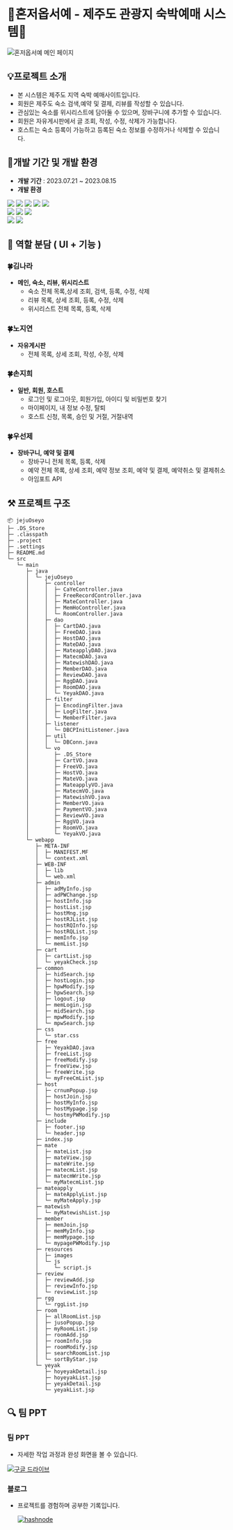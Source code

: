 # 🍊혼저옵서예 - 제주도 관광지 숙박예매 시스템🍊

![혼저옵서예 메인 페이지](https://github.com/wowssun/jejuOseyo/assets/119738419/db08db67-0a40-4745-b445-ce31869899d2)


## 💡프로젝트 소개

- 본 시스템은 제주도 지역 숙박 예매사이트입니다.
- 회원은 제주도 숙소 검색,예약 및 결제, 리뷰를 작성할 수 있습니다.
- 관심있는 숙소를 위시리스트에 담아둘 수 있으며, 장바구니에 추가할 수 있습니다.
- 회원은 자유게시판에서 글 조회, 작성, 수정, 삭제가 가능합니다.
- 호스트는 숙소 등록이 가능하고 등록된 숙소 정보를 수정하거나 삭제할 수 있습니다.

## 📑개발 기간 및 개발 환경

- **개발 기간** : 2023.07.21 ~ 2023.08.15
- **개발 환경**

<img src="https://img.shields.io/badge/java-007396?style=for-the-badge&logo=java&logoColor=white">
<img src="https://img.shields.io/badge/html5-E34F26?style=for-the-badge&logo=html5&logoColor=white">
<img src="https://img.shields.io/badge/css-1572B6?style=for-the-badge&logo=css3&logoColor=white">
<img src="https://img.shields.io/badge/javascript-F7DF1E?style=for-the-badge&logo=javascript&logoColor=black">
<img src="https://img.shields.io/badge/jquery-0769AD?style=for-the-badge&logo=jquery&logoColor=white"><br>
<img src="https://img.shields.io/badge/oracle-F80000?style=for-the-badge&logo=oracle&logoColor=white">
<img src="https://img.shields.io/badge/eclipse-2C2255?style=for-the-badge&logo=eclipseide&logoColor=white">
<img src="https://img.shields.io/badge/Apache-Tomcat-F8DC75?style=for-the-badge&logo=apachetomcat&logoColor=white"><br>
<img src="https://img.shields.io/badge/github-181717?style=for-the-badge&logo=github&logoColor=white">
<img src="https://img.shields.io/badge/notion-000000?style=for-the-badge&logo=notion&logoColor=white">


## 📌 역할 분담 ( UI + 기능 )

### 🍀김나라
- **메인, 숙소, 리뷰, 위시리스트**
	- 숙소 전체 목록,상세 조회, 검색, 등록, 수정, 삭제
	- 리뷰 목록, 상세 조회, 등록, 수정, 삭제
	- 위시리스트 전체 목록, 등록, 삭제

### 🍀노지연
- **자유게시판**
	- 전체 목록, 상세 조회, 작성, 수정, 삭제

### 🍀손지희
- **일반, 회원, 호스트**
	- 로그인 및 로그아웃, 회원가입, 아이디 및 비밀번호 찾기
	- 마이페이지, 내 정보 수정, 탈퇴
	- 호스트 신청, 목록, 승인 및 거절, 거절내역

### 🍀우선제
- **장바구니, 예약 및 결제**
	- 장바구니 전체 목록, 등록, 삭제
	- 예약 전체 목록, 상세 조회, 예약 정보 조회, 예약 및 결제, 예약취소 및 결제취소
	- 아임포트 API

## ⚒️ 프로젝트 구조

```
📦 jejuOseyo
├─ .DS_Store
├─ .classpath
├─ .project
├─ .settings
├─ README.md
└─ src
   └─ main
      ├─ java
      │  └─ jejuOseyo
      │     ├─ controller
      │     │  ├─ CaYeController.java
      │     │  ├─ FreeRecordController.java
      │     │  ├─ MateController.java
      │     │  ├─ MemHoController.java
      │     │  └─ RoomController.java
      │     ├─ dao
      │     │  ├─ CartDAO.java
      │     │  ├─ FreeDAO.java
      │     │  ├─ HostDAO.java
      │     │  ├─ MateDAO.java
      │     │  ├─ MateapplyDAO.java
      │     │  ├─ MatecmDAO.java
      │     │  ├─ MatewishDAO.java
      │     │  ├─ MemberDAO.java
      │     │  ├─ ReviewDAO.java
      │     │  ├─ RggDAO.java
      │     │  ├─ RoomDAO.java
      │     │  └─ YeyakDAO.java
      │     ├─ filter
      │     │  ├─ EncodingFilter.java
      │     │  ├─ LogFilter.java
      │     │  └─ MemberFilter.java
      │     ├─ listener
      │     │  └─ DBCPInitListener.java
      │     ├─ util
      │     │  └─ DBConn.java
      │     └─ vo
      │        ├─ .DS_Store
      │        ├─ CartVO.java
      │        ├─ FreeVO.java
      │        ├─ HostVO.java
      │        ├─ MateVO.java
      │        ├─ MateapplyVO.java
      │        ├─ MatecmVO.java
      │        ├─ MatewishVO.java
      │        ├─ MemberVO.java
      │        ├─ PaymentVO.java
      │        ├─ ReviewVO.java
      │        ├─ RggVO.java
      │        ├─ RoomVO.java
      │        └─ YeyakVO.java
      └─ webapp
         ├─ META-INF
         │  ├─ MANIFEST.MF
         │  └─ context.xml
         ├─ WEB-INF
         │  ├─ lib
         │  └─ web.xml
         ├─ admin
         │  ├─ adMyInfo.jsp
         │  ├─ adPWChange.jsp
         │  ├─ hostInfo.jsp
         │  ├─ hostList.jsp
         │  ├─ hostMng.jsp
         │  ├─ hostRJList.jsp
         │  ├─ hostRQInfo.jsp
         │  ├─ hostRQList.jsp
         │  ├─ memInfo.jsp
         │  └─ memList.jsp
         ├─ cart
         │  ├─ cartList.jsp
         │  └─ yeyakCheck.jsp
         ├─ common
         │  ├─ hidSearch.jsp
         │  ├─ hostLogin.jsp
         │  ├─ hpwModify.jsp
         │  ├─ hpwSearch.jsp
         │  ├─ logout.jsp
         │  ├─ memLogin.jsp
         │  ├─ midSearch.jsp
         │  ├─ mpwModify.jsp
         │  └─ mpwSearch.jsp
         ├─ css
         │  └─ star.css
         ├─ free
         │  ├─ YeyakDAO.java
         │  ├─ freeList.jsp
         │  ├─ freeModify.jsp
         │  ├─ freeView.jsp
         │  ├─ freeWrite.jsp
         │  └─ myFreeCmList.jsp
         ├─ host
         │  ├─ crnumPopup.jsp
         │  ├─ hostJoin.jsp
         │  ├─ hostMyInfo.jsp
         │  ├─ hostMypage.jsp
         │  └─ hostmyPWModify.jsp
         ├─ include
         │  ├─ footer.jsp
         │  └─ header.jsp
         ├─ index.jsp
         ├─ mate
         │  ├─ mateList.jsp
         │  ├─ mateView.jsp
         │  ├─ mateWrite.jsp
         │  ├─ matecmList.jsp
         │  ├─ matecmWrite.jsp
         │  └─ myMatecmList.jsp
         ├─ mateapply
         │  ├─ mateApplyList.jsp
         │  └─ myMateApply.jsp
         ├─ matewish
         │  └─ myMatewishList.jsp
         ├─ member
         │  ├─ memJoin.jsp
         │  ├─ memMyInfo.jsp
         │  ├─ memMypage.jsp
         │  └─ mypagePWModify.jsp
         ├─ resources
         │  ├─ images
         │  └─ js
         │     └─ script.js
         ├─ review
         │  ├─ reviewAdd.jsp
         │  ├─ reviewInfo.jsp
         │  └─ reviewList.jsp
         ├─ rgg
         │  └─ rggList.jsp
         ├─ room
         │  ├─ allRoomList.jsp
         │  ├─ jusoPopup.jsp
         │  ├─ myRoomList.jsp
         │  ├─ roomAdd.jsp
         │  ├─ roomInfo.jsp
         │  ├─ roomModify.jsp
         │  ├─ searchRoomList.jsp
         │  └─ sortByStar.jsp
         └─ yeyak
            ├─ hoyeyakDetail.jsp
            ├─ hoyeyakList.jsp
            ├─ yeyakDetail.jsp
            └─ yeyakList.jsp
```

## 🔍 팀 PPT
### 팀 PPT
- 자세한 작업 과정과 완성 화면을 볼 수 있습니다.

[![구글 드라이브](https://github.com/wowssun/jejuOseyo/assets/119738419/1ebc8fd6-f200-4a30-a9d6-770931d508fe)](https://docs.google.com/presentation/d/1hm9K5nDFC9FWBCdyUJcuysFf_gDea3Rbd2zguFKkt4A/edit?usp=sharing)

### 블로그
- 프로젝트를 경험하며 공부한 기록입니다.

  [![hashnode](https://github.com/wowssun/jejuOseyo/assets/119738419/c95c2300-5109-4b94-b6c8-8964d396f915)]()

